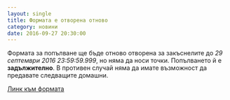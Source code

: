 ```yaml
---
layout: single
title: Формата е отворена отново
category: новини
date: 2016-09-27 20:30:00
---
```


Формата за попълване ще бъде отново отворена за закъснелите до _29 септември 2016 23:59:59.999_, но няма да носи точки.
Попълването й е **задължително**. В противен случай няма да имате възможност да предавате следващите домашни.

[Линк към формата](https://drive.google.com/open?id=1XdlqIB-xDRC6sagyyBtsQpUjaCiu117SC3p8MnA3O5A)
